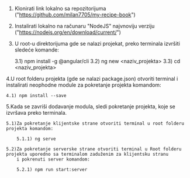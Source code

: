 1. Klonirati link lokalno sa repozitorijuma ("https://github.com/milan7705/my-recipe-book")

2. Instalirati lokalno na računaru "NodeJS" najvnoviju verziju ("https://nodejs.org/en/download/current/")

3. U root-u direktorijuma gde se nalazi projekat, preko terminala izvršiti sledeće komande:
	
	3.1) npm install -g @angular/cli
	3.2) ng new <naziv_projekta>
	3.3) cd <naziv_projekta>




4.U root folderu projekta (gde se nalazi package.json) otvoriti terminal i instalirati neophodne module za pokretanje projekta komandom:
	
	4.1) npm install --save


5.Kada se zavriši dodavanje modula, sledi pokretanje projekta, koje se izvršava preko terminala.
  
	5.1)Za pokretanje klijentske strane otvoriti terminal u root folderu projekta komandom:
	
		5.1.1) ng serve	

	5.2)Za pokretanje serverske strane otvoriti terminal u Root folderu projekta uporedno sa terminalom zaduženim za klijentsku stranu
	    i pokrenuti server komandom:
		
		5.2.1) npm run start:server
 